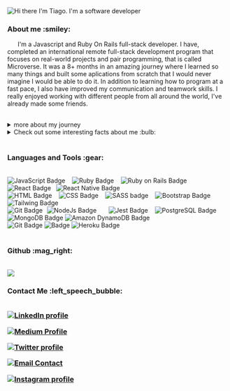 <img src="assets/readme_cover.gif" alt="Hi there I'm Tiago. I'm a software developer">

<h3> About me :smiley:</h3>
<p>&nbsp;&nbsp;&nbsp;&nbsp;&nbsp;&nbsp;I'm a Javascript and Ruby On Rails full-stack developer. I have, completed an international remote full-stack development program that focuses on real-world projects and pair programming, that is called Microverse. It was a 8+ months in an amazing journey where I learned so many things and built some aplications from scratch that I would never imagine I would be able to do it. In addition to learning how to program at a fast pace, I also have improved my communication and teamwork skills. I really enjoyed working with different people from all around the world, I've already made some friends.</p>
<br>
<details>
  <summary>more about my journey </summary>
  <br>
  <p> &nbsp;&nbsp;&nbsp;&nbsp;&nbsp;&nbsp;
  At the end of my first month, in only 4 days I created a landing page with JavaScript, CSS, and HTML that fulfilled the design guidelines across many devices, and I’m very proud of it. <a href="https://tiagomarin.github.io/Eagle-English/">(here is the link to it)</a> <br> &nbsp;&nbsp;&nbsp;&nbsp;&nbsp;&nbsp;
  Before that, I was working as a Coordinator of English teachers, which gave me experience with training and leading. I've always liked technology, and at some point I realized how fast people that work with tech develop themselves. That's when I decided I'd jump in this path. <br> &nbsp;&nbsp;&nbsp;&nbsp;&nbsp;&nbsp;
  I’m really looking forward to working with a strong tech team because I want to be involved with people who have a growth mindset like me. I am quite driven, and my long-term goal is to work as a lead developer in a large, multinational company and potentially serve as a CTO. As for today, I am looking for an opportunity to shine as an immediate contributor to a full-stack development team.
  </p>
 </details>

<details>
  <summary>Check out some interesting facts about me :bulb:</summary>
  <br>
  - :headphones: I love to listen to music and I'm quite eclectic. <br>
  - :surfer: Surfing is my passion. <br>
  - :handshake: I believe in the power of teamwork and collaboration. <br>
  - :earth_americas: I have lived in 4 different countries. <br>
  - :guitar: I play the guitar. <br>
  - :recycle: I always try to reduce my environmental footprint. <br>
  - :couple: I'm happyly married, kids yet to come. <br>

</details>

<br>
<h3>Languages and Tools :gear: </h3>
<br>
  <div>
  <img alt="JavaScript Badge" src="https://img.shields.io/badge/javascript%20-%23323330.svg?&style=for-the-badge&logo=javascript&logoColor=%23F7DF1E"> &nbsp;&nbsp;
  <img alt="Ruby Badge" src="https://img.shields.io/badge/ruby-%23CC342D.svg?style=for-the-badge&logo=ruby&logoColor=white)"> &nbsp;&nbsp;
  <img alt="Ruby on Rails Badge" src="https://img.shields.io/badge/rails-%23CC0000.svg?style=for-the-badge&logo=ruby-on-rails&logoColor=white">&nbsp;&nbsp;
  <img alt="React Badge" src="https://img.shields.io/badge/React-20232A?style=for-the-badge&logo=react&logoColor=61DAFB">&nbsp;&nbsp;
  <img alt="React Native Badge" src="https://img.shields.io/badge/react_native-%2320232a.svg?style=for-the-badge&logo=react&logoColor=%2361DAFB">&nbsp;&nbsp;
</div>

<div>
  <img alt="HTML Badge" src="https://img.shields.io/badge/html5%20-%23E34F26.svg?&style=for-the-badge&logo=html5&logoColor=white"> &nbsp;&nbsp;
  <img alt="CSS Badge" src="https://img.shields.io/badge/css3%20-%231572B6.svg?&style=for-the-badge&logo=css3&logoColor=white"> &nbsp;&nbsp; 
  <img alt="SASS badge" src="https://img.shields.io/badge/Sass-CC6699?style=for-the-badge&logo=sass&logoColor=white"> &nbsp;&nbsp;
  <img alt="Bootstrap Badge" src="https://img.shields.io/badge/bootstrap%20-%23563D7C.svg?&style=for-the-badge&logo=bootstrap&logoColor=white"/> &nbsp;&nbsp;
  <img alt="Tailwing Badge" src="https://img.shields.io/badge/tailwindcss-%2338B2AC.svg?style=for-the-badge&logo=tailwind-css&logoColor=white)"/>&nbsp;&nbsp;
 </div>
 
<div>
  <img alt="NodeJs Badge" src="https://img.shields.io/badge/node.js%20-%2343853D.svg?&style=for-the-badge&logo=node.js&logoColor=white"/> &nbsp;&nbsp;
  <img alt="Git Badge" style="float: left; margin-right: 10px;"  src="https://img.shields.io/badge/GIT-E44C30?style=for-the-badge&logo=git&logoColor=white"/> &nbsp;&nbsp;
  <img alt="Jest Badge" src="https://img.shields.io/badge/Jest-C21325?style=for-the-badge&logo=jest&logoColor=white"/> &nbsp;&nbsp;
   <img alt="PostgreSQL Badge" src="https://img.shields.io/badge/postgres-%23316192.svg?style=for-the-badge&logo=postgresql&logoColor=white" />
  <img alt="MongoDB Badge" src="https://img.shields.io/badge/MongoDB-%234ea94b.svg?style=for-the-badge&logo=mongodb&logoColor=white" />
  <img alt="Amazon DynamoDB Badge" src="https://img.shields.io/badge/Amazon%20DynamoDB-4053D6?style=for-the-badge&logo=Amazon%20DynamoDB&logoColor=white" />
</div>

<div>
  <img alt="Git Badge" src="https://img.shields.io/badge/git-%23F05033.svg?style=for-the-badge&logo=git&logoColor=white" />
  <img alt=" Badge" src="https://img.shields.io/badge/github-%23121011.svg?style=for-the-badge&logo=github&logoColor=white" />
  <img alt="Heroku Badge" src="https://img.shields.io/badge/heroku-%23430098.svg?style=for-the-badge&logo=heroku&logoColor=white" />
</div>

<br>
<h3> Github :mag_right:</h3>
<br>
<img src="https://github-readme-stats.vercel.app/api?username=tiagomarin&show_icons=true&theme=nord">


<br>
<h3>Contact Me :left_speech_bubble:
<br>
<br>

<a href="https://www.linkedin.com/in/tiago-lelinski-marin/"><img alt="LinkedIn profile" src="https://img.shields.io/badge/LinkedIn-0077B5?style=for-the-badge&logo=linkedin&logoColor=white"></a> &nbsp;&nbsp;

<a href="https://medium.com/@tiago.lelinski"><img alt="Medium Profile" src="https://img.shields.io/badge/Medium-12100E?style=for-the-badge&logo=medium&logoColor=white"></a>&nbsp;&nbsp;

<a href="https://twitter.com/LelinskiMarin"><img alt="Twitter profile" src="https://img.shields.io/badge/Twitter-1DA1F2?style=for-the-badge&logo=twitter&logoColor=white"/></a> &nbsp;&nbsp;

<a href="mailto:tiago.lelinski@gmail.com"><img  alt="Email Contact" src="https://img.shields.io/badge/Gmail-D14836?style=for-the-badge&logo=gmail&logoColor=white"/></a> &nbsp;&nbsp;

<a href="https://www.instagram.com/tiagolelinski/"><img alt="Instagram profile" src="https://img.shields.io/badge/Instagram-E4405F?style=for-the-badge&logo=instagram&logoColor=white"/></a> &nbsp;&nbsp;
